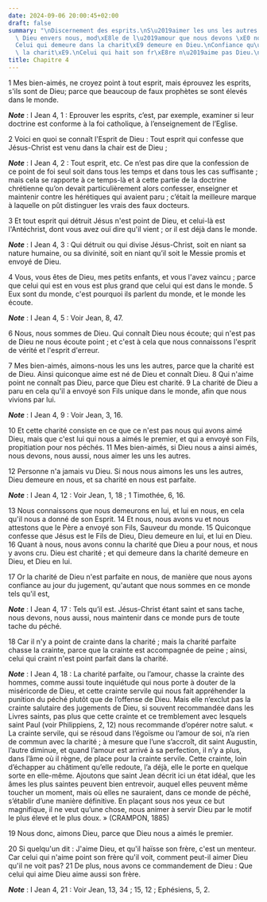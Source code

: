 ```yaml
---
date: 2024-09-06 20:00:45+02:00
draft: false
summary: "\nDiscernement des esprits.\nS\u2019aimer les uns les autres.\nAmour de\
  \ Dieu envers nous, mod\xE8le de l\u2019amour que nous devons \xE0 nos fr\xE8res.\n\
  Celui qui demeure dans la charit\xE9 demeure en Dieu.\nConfiance qu\u2019inspire\
  \ la charit\xE9.\nCelui qui hait son fr\xE8re n\u2019aime pas Dieu.\n"
title: Chapitre 4
---
```





1 Mes bien-aimés, ne croyez point à tout esprit, mais éprouvez les esprits, s'ils sont de Dieu; parce que beaucoup de faux prophètes se sont élevés dans le monde.

***Note*** :  I Jean 4, 1 : Eprouver les esprits, c’est, par exemple, examiner si leur doctrine est conforme à la foi catholique, à l’enseignement de l’Eglise.

2 Voici en quoi se connaît l'Esprit de Dieu : Tout esprit qui confesse que Jésus-Christ est venu dans la chair est de Dieu ;

***Note*** :  I Jean 4, 2 : Tout esprit, etc. Ce n’est pas dire que la confession de ce point de foi seul soit dans tous les temps et dans tous les cas suffisante ; mais cela se rapporte à ce temps-là et à cette partie de la doctrine chrétienne qu’on devait particulièrement alors confesser, enseigner et maintenir contre les hérétiques qui avaient paru ; c’était la meilleure marque à laquelle on pût distinguer les vrais des faux docteurs.

3 Et tout esprit qui détruit Jésus n'est point de Dieu, et celui-là est l'Antéchrist, dont vous avez ouï dire qu'il vient ; or il est déjà dans le monde.

***Note*** :  I Jean 4, 3 : Qui détruit ou qui divise Jésus-Christ, soit en niant sa nature humaine, ou sa divinité, soit en niant qu’il soit le Messie promis et envoyé de Dieu.


4 Vous, vous êtes de Dieu, mes petits enfants, et vous l'avez vaincu ; parce que celui qui est en vous est plus grand que celui qui est dans le monde. 5 Eux sont du monde, c'est pourquoi ils parlent du monde, et le monde les écoute.

***Note*** :  I Jean 4, 5 : Voir Jean, 8, 47.

6 Nous, nous sommes de Dieu. Qui connaît Dieu nous écoute; qui n'est pas de Dieu ne nous écoute point ; et c'est à cela que nous connaissons l'esprit de vérité et l'esprit d'erreur.


7 Mes bien-aimés, aimons-nous les uns les autres, parce que la charité est de Dieu. Ainsi quiconque aime est né de Dieu et connaît Dieu. 8 Qui n'aime point ne connaît pas Dieu, parce que Dieu est charité. 9 La charité de Dieu a paru en cela qu'il a envoyé son Fils unique dans le monde, afin que nous vivions par lui.

***Note*** :  I Jean 4, 9 : Voir Jean, 3, 16.

10 Et cette charité consiste en ce que ce n'est pas nous qui avons aimé Dieu, mais que c'est lui qui nous a aimés le premier, et qui a envoyé son Fils, propitiation pour nos péchés. 11 Mes bien-aimés, si Dieu nous a ainsi aimés, nous devons, nous aussi, nous aimer les uns les autres.


12 Personne n'a jamais vu Dieu. Si nous nous aimons les uns les autres, Dieu demeure en nous, et sa charité en nous est parfaite.

***Note*** :  I Jean 4, 12 : Voir Jean, 1, 18 ; 1 Timothée, 6, 16.

13 Nous connaissons que nous demeurons en lui, et lui en nous, en cela qu'il nous a donné de son Esprit. 14 Et nous, nous avons vu et nous attestons que le Père a envoyé son Fils, Sauveur du monde. 15 Quiconque confesse que Jésus est le Fils de Dieu, Dieu demeure en lui, et lui en Dieu. 16 Quant à nous, nous avons connu la charité que Dieu a pour nous, et nous y avons cru. Dieu est charité ; et qui demeure dans la charité demeure en Dieu, et Dieu en lui.


17 Or la charité de Dieu n'est parfaite en nous, de manière que nous ayons confiance au jour du jugement, qu'autant que nous sommes en ce monde tels qu'il est,

***Note*** :  I Jean 4, 17 : Tels qu’il est. Jésus-Christ étant saint et sans tache, nous devons, nous aussi, nous maintenir dans ce monde purs de toute tache du péché.

18 Car il n'y a point de crainte dans la charité ; mais la charité parfaite chasse la crainte, parce que la crainte est accompagnée de peine ; ainsi, celui qui craint n'est point parfait dans la charité.

***Note*** :  I Jean 4, 18 : La charité parfaite, ou l’amour, chasse la crainte des hommes, comme aussi toute inquiétude qui nous porte à douter de la miséricorde de Dieu, et cette crainte servile qui nous fait appréhender la punition du péché plutôt que de l’offense de Dieu. Mais elle n’exclut pas la crainte salutaire des jugements de Dieu, si souvent recommandée dans les Livres saints, pas plus que cette crainte et ce tremblement avec lesquels saint Paul (voir Philippiens, 2, 12) nous recommande d’opérer notre salut. « La crainte servile, qui se résoud dans l’égoïsme ou l’amour de soi, n’a rien de commun avec la charité ; à mesure que l’une s’accroît, dit saint Augustin, l’autre diminue, et quand l’amour est arrivé à sa perfection, il n’y a plus, dans l’âme où il règne, de place pour la crainte servile. Cette crainte, loin d’échapper au châtiment qu’elle redoute, l’a déjà, elle le porte en quelque sorte en elle-même. Ajoutons que saint Jean décrit ici un état idéal, que les âmes les plus saintes peuvent bien
entrevoir, auquel elles peuvent même toucher un moment, mais où elles ne sauraient, dans ce monde de péché, s’établir d’une manière définitive. En plaçant sous nos yeux ce but magnifique, il ne veut qu’une chose, nous animer à servir Dieu par le motif le plus élevé et le plus doux. » (CRAMPON, 1885)

19 Nous donc, aimons Dieu, parce que Dieu nous a aimés le premier.


20 Si quelqu'un dit : J'aime Dieu, et qu'il haïsse son frère, c'est un menteur. Car celui qui n'aime point son frère qu'il voit, comment peut-il aimer Dieu qu'il ne voit pas? 21 De plus, nous avons ce commandement de Dieu : Que celui qui aime Dieu aime aussi son frère.

***Note*** :  I Jean 4, 21 : Voir Jean, 13, 34 ; 15, 12 ; Ephésiens, 5, 2.

